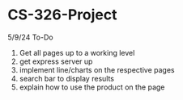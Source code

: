 # CS-326-Project
5/9/24
To-Do
1. Get all pages up to a working level
2. get express server up
3. implement line/charts on the respective pages
4. search bar to display results
5. explain how to use the product on the page
